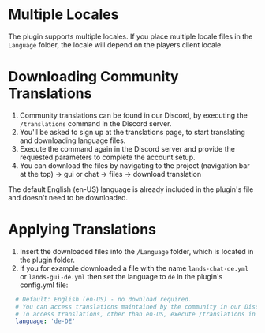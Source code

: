 # Multiple Locales
The plugin supports multiple locales. If you place multiple locale files in the `Language` folder, the locale will depend on the players client locale.

# Downloading Community Translations
1. Community translations can be found in our Discord, by executing the `/translations` command in the Discord server.
2. You'll be asked to sign up at the translations page, to start translating and downloading language files.
3. Execute the command again in the Discord server and provide the requested parameters to complete the account setup.
4. You can download the files by navigating to the project (navigation bar at the top) -> gui or chat -> files -> download translation

The default English (en-US) language is already included in the plugin's file and doesn't need to be downloaded.

# Applying Translations
1. Insert the downloaded files into the `/Language` folder, which is located in the plugin folder.
2. If you for example downloaded a file with the name `lands-chat-de.yml` or `lands-gui-de.yml` then set the language to `de` in the plugin's config.yml file:
````yaml
  # Default: English (en-US) - no download required.
  # You can access translations maintained by the community in our Discord: https://discord.gg/B4MAJVk
  # To access translations, other than en-US, execute /translations in the Discord server.
  language: 'de-DE'
````
